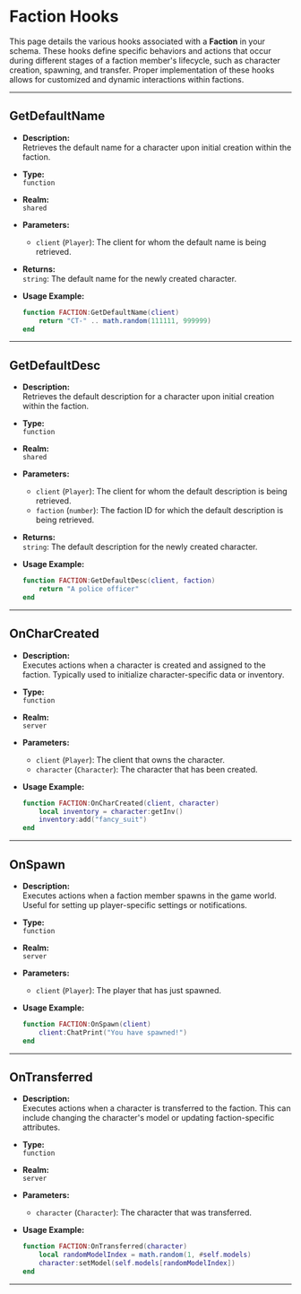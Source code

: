 # Faction Hooks

This page details the various hooks associated with a **Faction** in your schema. These hooks define specific behaviors and actions that occur during different stages of a faction member's lifecycle, such as character creation, spawning, and transfer. Proper implementation of these hooks allows for customized and dynamic interactions within factions.

---

## **GetDefaultName**

- **Description:**  
  Retrieves the default name for a character upon initial creation within the faction.

- **Type:**  
  `function`

- **Realm:**  
  `shared`

- **Parameters:**
  - `client` (`Player`): The client for whom the default name is being retrieved.

- **Returns:**  
  `string`: The default name for the newly created character.

- **Usage Example:**
  ```lua
  function FACTION:GetDefaultName(client)
      return "CT-" .. math.random(111111, 999999)
  end
  ```

---

## **GetDefaultDesc**

- **Description:**  
  Retrieves the default description for a character upon initial creation within the faction.

- **Type:**  
  `function`

- **Realm:**  
  `shared`

- **Parameters:**
  - `client` (`Player`): The client for whom the default description is being retrieved.
  - `faction` (`number`): The faction ID for which the default description is being retrieved.

- **Returns:**  
  `string`: The default description for the newly created character.

- **Usage Example:**
  ```lua
  function FACTION:GetDefaultDesc(client, faction)
      return "A police officer"
  end
  ```

---

## **OnCharCreated**

- **Description:**  
  Executes actions when a character is created and assigned to the faction. Typically used to initialize character-specific data or inventory.

- **Type:**  
  `function`

- **Realm:**  
  `server`

- **Parameters:**
  - `client` (`Player`): The client that owns the character.
  - `character` (`Character`): The character that has been created.

- **Usage Example:**
  ```lua
  function FACTION:OnCharCreated(client, character)
      local inventory = character:getInv()
      inventory:add("fancy_suit")
  end
  ```

---

## **OnSpawn**

- **Description:**  
  Executes actions when a faction member spawns in the game world. Useful for setting up player-specific settings or notifications.

- **Type:**  
  `function`

- **Realm:**  
  `server`

- **Parameters:**
  - `client` (`Player`): The player that has just spawned.

- **Usage Example:**
  ```lua
  function FACTION:OnSpawn(client)
      client:ChatPrint("You have spawned!")
  end
  ```

---

## **OnTransferred**

- **Description:**  
  Executes actions when a character is transferred to the faction. This can include changing the character's model or updating faction-specific attributes.

- **Type:**  
  `function`

- **Realm:**  
  `server`

- **Parameters:**
  - `character` (`Character`): The character that was transferred.

- **Usage Example:**
  ```lua
  function FACTION:OnTransferred(character)
      local randomModelIndex = math.random(1, #self.models)
      character:setModel(self.models[randomModelIndex])
  end
  ```

---